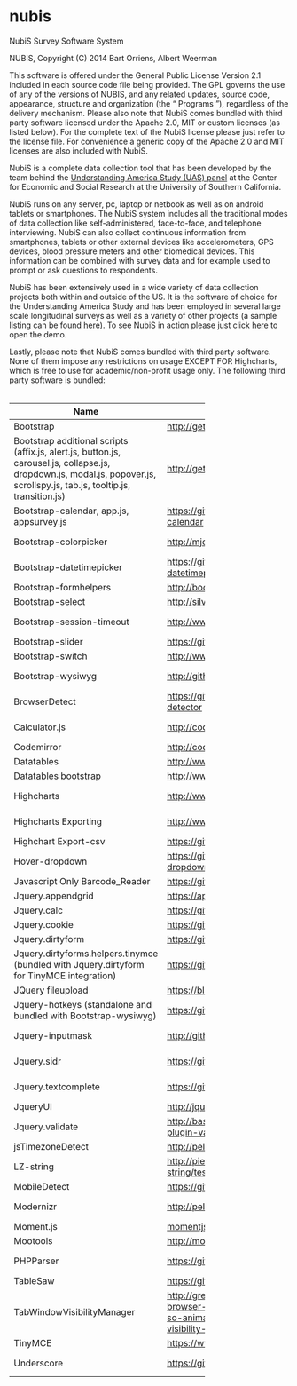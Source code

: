 # nubis
NubiS Survey Software System

NUBIS, Copyright (C) 2014 Bart Orriens, Albert Weerman

This software is offered under the General Public License Version 2.1 included in each source code file being provided. 
The GPL governs the use of any of the versions of NUBIS, and any related updates, source code, appearance, structure and organization (the “ Programs ”), regardless of the delivery mechanism.
Please also note that NubiS comes bundled with third party software licensed under the Apache 2.0, MIT or custom licenses (as listed below). For the complete
text of the NubiS license please just refer to the license file. For convenience a generic copy of the Apache 2.0 and MIT licenses are also included with NubiS.

NubiS is a complete data collection tool that has been developed by the team behind the <a target="_blank" href="https://uasdata.usc.edu/">Understanding America Study (UAS) panel</a> at the Center for Economic and Social Research at the University of Southern California. 

NubiS runs on any server, pc, laptop or netbook as well as on android tablets or smartphones. The NubiS system includes all the traditional modes of data collection like self-administered, face-to-face, and telephone interviewing. NubiS can also collect continuous information from smartphones, tablets or other external devices like accelerometers, GPS devices, blood pressure meters and other biomedical devices. This information can be combined with survey data and for example used to prompt or ask questions to respondents.

NubiS has been extensively used in a wide variety of data collection projects both within and outside of the US. It is the software of choice for the Understanding America Study and has been employed in several large scale longitudinal surveys as well as a variety of other projects (a sample listing can be found <a target="_blank" href="https://cesr.usc.edu/nubis/content/previous-work">here</a>). To see NubiS in action please just click <a target="_blank" href="http://96.127.53.23/demo/survey.html">here</a> to open the demo.

Lastly, please note that NubiS comes bundled with third party software. None of them impose any restrictions on usage EXCEPT FOR Highcharts, which is free to use for academic/non-profit usage only. The following third party software is bundled:
<br/><br/>
<table style="width: 70%; max-width: 70%" class="table table-bordered table-striped">
<thead><tr><th><b>Name</b></th><th><b>Location</b></th><th><b>License</b></th><th><b>Version</b></th></tr></thead>
<tbody>
<tr>
<td>Bootstrap</td>
<td><a target="_blank" href="http://getbootstrap.com/">http://getbootstrap.com/</a></td>
<td>Apache License, Version 2.0</td>
<td>3.0.0</td>
</tr>

<tr>
<td>Bootstrap additional scripts (affix.js, alert.js, button.js, carousel.js, collapse.js, dropdown.js, modal.js, popover.js, scrollspy.js, tab.js, tooltip.js, transition.js)</td>
<td><a target="_blank" href="http://getbootstrap.com/">http://getbootstrap.com/</a></td>
<td>Apache License, Version 2.0</td>
<td>3.0.0</td>
</tr>

<tr>
<td>Bootstrap-calendar, app.js, appsurvey.js</td>
<td><a target="_blank" href="https://github.com/Serhioromano/bootstrap-calendar">https://github.com/Serhioromano/bootstrap-calendar</a></td>
<td>MIT license</td>
<td>0.1</td>
</tr>

<tr>
<td>Bootstrap-colorpicker</td>
<td><a target="_blank" href="http://mjolnic.github.io/bootstrap-colorpicker/">http://mjolnic.github.io/bootstrap-colorpicker/</a></td>
<td>Apache License, Version 2.0</td>
<td>Not provided</td>
</tr>

<tr>
<td>Bootstrap-datetimepicker</td>
<td><a target="_blank" href="https://github.com/Eonasdan/bootstrap-datetimepicker">https://github.com/Eonasdan/bootstrap-datetimepicker</a></td>
<td>MIT License</td>
<td>4.14.30</td>
</tr>

<tr>
<td>Bootstrap-formhelpers</td>
<td><a target="_blank" href="http://bootstrapformhelpers.com">http://bootstrapformhelpers.com</a></td>
<td>Apache License, Version 2.0</td>
<td>2.3.0</td>
</tr>

<tr>
<td>Bootstrap-select</td>
<td><a target="_blank" href="http://silviomoreto.github.io/bootstrap-select">http://silviomoreto.github.io/bootstrap-select</a></td>
<td>MIT License</td>
<td>1.6.3</td>
</tr>

<tr>
<td>Bootstrap-session-timeout</td>
<td><a target="_blank" href="http://www.orangehilldev.com">http://www.orangehilldev.com</a></td>
<td>MIT License</td>
<td>Not provided</td>
</tr>

<tr>
<td>Bootstrap-slider</td>
<td><a target="_blank" href="https://github.com/seiyria/bootstrap-slider">https://github.com/seiyria/bootstrap-slider</a></td>
<td>Apache License, Version 2.0</td>
<td>1.0.1</td>
</tr>

<tr>
<td>Bootstrap-switch</td>
<td><a target="_blank" href="http://www.bootstrap-switch.org">http://www.bootstrap-switch.org</a></td>
<td>Apache License, Version 2.0</td>
<td>3.2.2</td>
</tr>

<tr>
<td>Bootstrap-wysiwyg</td>
<td><a target="_blank" href="http://github.com/mindmup/bootstrap-wysiwyg">http://github.com/mindmup/bootstrap-wysiwyg</a></td>
<td>MIT License</td>
<td>Not provided</td>
</tr>

<tr>
<td>BrowserDetect</td>
<td><a target="_blank" href="https://github.com/sinergi/php-browser-detector">https://github.com/sinergi/php-browser-detector</a></td>
<td>MIT License</td>
<td>Not provided</td>
</tr>

<tr>
<td>Calculator.js</td>
<td><a target="_blank" href="http://codepen.io/GianNipitella/pen/vNjqyE">http://codepen.io/GianNipitella/pen/vNjqyE</a></td>
<td>Not provided</td>
<td>Not provided</td>
</tr>

<tr>
<td>Codemirror</td>
<td><a target="_blank" href="http://codemirror.net/">http://codemirror.net/</a></td>
<td>Custom (no restrictions on usage)</td>
<td>3.19</td>
</tr>

<tr>
<td>Datatables</td>
<td><a target="_blank" href="http://www.datatables.net">http://www.datatables.net</a></td>
<td>MIT License <a target="_blank" href="http://www.datatables.net">http://www.datatables.net</a></td>
<td>1.10.2</td>
</tr>

<tr>
<td>Datatables bootstrap</td>
<td><a target="_blank" href="http://www.datatables.net">http://www.datatables.net</a></td>
<td>MIT License <a target="_blank" href="http://www.datatables.net">http://www.datatables.net</a></td>
<td>1.10.2</td>
</tr>

<tr>
<td>Highcharts</td>
<td><a target="_blank" href="http://www.highcharts.com">http://www.highcharts.com</a></td>
<td>Free for <b>academic/non-profit usage</b> only. See www.highcharts.com/license for details.</td>
<td>4.0.3</td>
</tr>

<tr>
<td>Highcharts Exporting</td>
<td><a target="_blank" href="http://www.highcharts.com">http://www.highcharts.com</a></td>
<td>Free for <b>academic/non-profit usage</b> only. See www.highcharts.com/license for details.</td>
<td>4.0.3</td>
</tr>

<tr>
<td>Highchart Export-csv</td>
<td><a target="_blank" href="https://github.com/highcharts/export-csv">https://github.com/highcharts/export-csv</a></td>
<td>MIT License</td>
<td>4.0.3</td>
</tr>

<tr>
<td>Hover-dropdown</td>
<td><a target="_blank" href="https://github.com/CWSpear/bootstrap-hover-dropdown">https://github.com/CWSpear/bootstrap-hover-dropdown</a></td>
<td>MIT License</td>
<td>Not provided</td>
</tr>

<tr>
<td>Javascript Only Barcode_Reader</td>
<td><a target="_blank" href="https://github.com/EddieLa/BarcodeReader">https://github.com/EddieLa/BarcodeReader</a></td>
<td>MIT License</td>
<td>1.0</td>
</tr>

<tr>
<td>Jquery.appendgrid</td>
<td><a target="_blank" href="https://appendgrid.apphb.com/">https://appendgrid.apphb.com/</a></td>
<td>Dual licensed under the LGPL and MIT licenses</td>
<td>1.5.0</td>
</tr>

<tr>
<td>Jquery.calc</td>
<td><a target="_blank" href="https://github.com/zoul0813/jquery-calc">https://github.com/zoul0813/jquery-calc</a></td>
<td>Not provided</td>
<td>2.0.0</td>
</tr>

<tr>
<td>Jquery.cookie</td>
<td><a target="_blank" href="https://github.com/carhartl/jquery-cookie">https://github.com/carhartl/jquery-cookie</a></td>
<td>MIT License</td>
<td>1.4.1</td>
</tr>

<tr>
<td>Jquery.dirtyform</td>
<td><a target="_blank" href="https://github.com/snikch/jquery.dirtyforms">https://github.com/snikch/jquery.dirtyforms</a></td>
<td>MIT License</td>
<td>1.2.0</td>
</tr>

<tr>
<td>Jquery.dirtyforms.helpers.tinymce (bundled with Jquery.dirtyform for TinyMCE integration)</td>
<td><a target="_blank" href="https://github.com/snikch/jquery.dirtyforms">https://github.com/snikch/jquery.dirtyforms</a></td>
<td>Custom (no restrictions on usage)</td>
<td>1.2.0</td>
</tr>

<tr>
<td>JQuery fileupload</td>
<td><a target="_blank" href="https://blueimp.github.io/jQuery-File-Upload/">https://blueimp.github.io/jQuery-File-Upload/</a></td>
<td>MIT license</td>
<td>5.42.2</td>
</tr>

<tr>
<td>Jquery-hotkeys (standalone and bundled with Bootstrap-wysiwyg)</td>
<td><a target="_blank" href="https://github.com/jeresig/jquery.hotkeys">https://github.com/jeresig/jquery.hotkeys</a></td>
<td>Dual licensed under the MIT or GPL Version 2 licenses</td>
<td>Not provided</td>
</tr>

<tr>
<td>Jquery-inputmask</td>
<td><a target="_blank" href="http://github.com/RobinHerbots/jquery.inputmask">http://github.com/RobinHerbots/jquery.inputmask</a></td>
<td>MIT License</td>
<td>Not provided</td>
</tr>

<tr>
<td>Jquery.sidr</td>
<td><a target="_blank" href="https://github.com/artberri/sidr">https://github.com/artberri/sidr</a></td>
<td>MIT License</td>
<td>Not provided</td>
</tr>

<tr>
<td>Jquery.textcomplete</td>
<td><a target="_blank" href="https://github.com/yuku-t/jquery-textcomplete">https://github.com/yuku-t/jquery-textcomplete</a></td>
<td>MIT License</td>
<td>Not provided</td>
</tr>

<tr>
<td>JqueryUI</td>
<td><a target="_blank" href="http://jqueryui.com">http://jqueryui.com</a></td>
<td>MIT License</td>
<td>1.10.4</td>
</tr>

<tr>
<td>Jquery.validate</td>
<td><a target="_blank" href="http://bassistance.de/jquery-plugins/jquery-plugin-validation/">http://bassistance.de/jquery-plugins/jquery-plugin-validation/</a></td>
<td>MIT License</td>
<td>1.11.1</td>
</tr>

<tr>
<td>jsTimezoneDetect</td>
<td><a target="_blank" href="http://pellepim.bitbucket.org/jstz/">http://pellepim.bitbucket.org/jstz/</a></td>
<td>MIT License</td>
<td>1.0.5</td>
</tr>

<tr>
<td>LZ-string</td>
<td><a target="_blank" href="http://pieroxy.net/blog/pages/lz-string/testing.html">http://pieroxy.net/blog/pages/lz-string/testing.html</a></td>
<td>WTFPL, Version 2</td>
<td>1.4.4</td>
</tr>

<tr>
<td>MobileDetect</td>
<td><a target="_blank" href="https://github.com/serbanghita/Mobile-Detect">https://github.com/serbanghita/Mobile-Detect</a></td>
<td>MIT License (custom)</td>
<td>2.8.17</td>
</tr>

<tr>
<td>Modernizr</td>
<td><a target="_blank" href="http://pellepim.bitbucket.org/jstz/">http://pellepim.bitbucket.org/jstz/</a></td>
<td>Dual licensed under the BSD and MIT licenses (www.modernizr.com/license/)</td>
<td>2.6.2</td>
</tr>

<tr>
<td>Moment.js</td>
<td><a target="_blank" href="momentjs.com">momentjs.com</a></td>
<td>MIT License</td>
<td>2.8.1</td>
</tr>

<tr>
<td>Mootools</td>
<td><a target="_blank" href="http://mootools.net/">http://mootools.net/</a></td>
<td>MIT license</td>
<td>1.4.5</td>
</tr>

<tr>
<td>PHPParser</td>
<td><a target="_blank" href="https://github.com/nikic/PHP-Parser">https://github.com/nikic/PHP-Parser</a></td>
<td>Custom (no restrictions on usage)</td>
<td>Not provided</td>
</tr>

<tr>
<td>TableSaw</td>
<td><a target="_blank" href="https://github.com/filamentgroup/tablesaw">https://github.com/filamentgroup/tablesaw</a></td>
<td>MIT License</td>
<td>2.0.2</td>
</tr>

<tr>
<td>TabWindowVisibilityManager</td>
<td><a target="_blank" href="http://greensock.com/forums/topic/9059-cross-browser-to-detect-tab-or-window-is-active-so-animations-stay-in-sync-using-html5-visibility-api/">http://greensock.com/forums/topic/9059-cross-browser-to-detect-tab-or-window-is-active-so-animations-stay-in-sync-using-html5-visibility-api/</a></td>
<td>Custom (no restrictions on usage)</td>
<td>1.0</td>
</tr>

<tr>
<td>TinyMCE</td>
<td><a target="_blank" href="https://www.tinymce.com/">https://www.tinymce.com/</a></td>
<td>GNU Lesser General Public License, Version 2.1</td>
<td>4.2.1</td>
</tr>

<tr>
<td>Underscore</td>
<td><a target="_blank" href="https://github.com/jashkenas/underscore">https://github.com/jashkenas/underscore</a></td>
<td>Custom, no restrictions (https://github.com/jashkenas/underscore/blob/master/LICENSE)</td>
<td>Not provided</td>
</tr>

</tbody>
</table>
